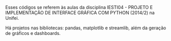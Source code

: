Esses códigos se referem às aulas da disciplina IESTI04 - PROJETO E IMPLEMENTAÇÃO DE INTERFACE GRÁFICA COM PYTHON (2014/2) na Unifei. 

Há projetos nas bibliotecas: pandas, matplotlib e streamlib, além da geração de gráficos e dashboards. 
